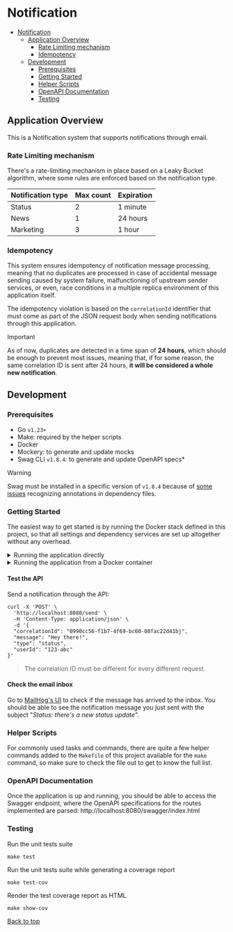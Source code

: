 # Notification

<!-- TOC -->
* [Notification](#notification)
  * [Application Overview](#application-overview)
    * [Rate Limiting mechanism](#rate-limiting-mechanism)
    * [Idempotency](#idempotency)
  * [Development](#development)
    * [Prerequisites](#prerequisites)
    * [Getting Started](#getting-started)
    * [Helper Scripts](#helper-scripts)
    * [OpenAPI Documentation](#openapi-documentation)
    * [Testing](#testing)
<!-- TOC -->

## Application Overview

This is a Notification system that supports notifications through email.

### Rate Limiting mechanism

There's a rate-limiting mechanism in place based on a Leaky Bucket algorithm, where some rules are enforced based
on the notification type.

| Notification type | Max count | Expiration |
|-------------------|-----------|------------|
| Status            | 2         | 1 minute   |
| News              | 1         | 24 hours   |
| Marketing         | 3         | 1 hour     |

### Idempotency

This system ensures idempotency of notification message processing, meaning that no duplicates are processed in case 
of accidental message sending caused by system failure, malfunctioning of upstream sender services, or even, race conditions
in a multiple replica environment of this application itself.

The idempotency violation is based on the `correlationId` identifier that must come as part of the 
JSON request body when sending notifications through this application.

> [!IMPORTANT]
> As of now, duplicates are detected in a time span of **24 hours**, which should be enough to prevent most issues,
> meaning that, if for some reason, the same correlation ID is sent after 24 hours, **it will be considered a whole new notification**.

## Development

### Prerequisites
- Go `v1.23+`
- Make: required by the helper scripts
- Docker
- Mockery: to generate and update mocks
- Swag CLI `v1.8.4`: to generate and update OpenAPI specs*
> [!WARNING]
> Swag must be installed in a specific version of `v1.8.4` because of [some issues](https://stackoverflow.com/questions/76582283/swag-init-generates-nothing-but-general-api-information)
> recognizing annotations in dependency files.

### Getting Started

The easiest way to get started is by running the Docker stack defined in this project, so that all settings and 
dependency services are set up altogether without any overhead.

<details>

<summary>Running the application directly</summary>

First, refer to `template.env` to export the necessary environmental variables to configure the application.

Will spin up the application from your terminal
```shell
make run
```

The application will be running at `localhost:8080`
> Replace `8080` with the port you defined if you chose a different one.
```shell
curl http://localhost:8080/healthz -v
```

</details>

<details>

<summary>Running the application from a Docker container</summary>

Will spin up the application container
```shell
make docker-up
```

The application will be running at `localhost:8080`
```shell
curl http://localhost:8080/healthz -v
```

Update the docker container with your recent changes
```shell
make docker-update
```

</details>

#### Test the API

Send a notification through the API:

```shell
curl -X 'POST' \
  'http://localhost:8080/send' \
  -H 'Content-Type: application/json' \
  -d '{
  "correlationId": "0990cc56-f1b7-4f69-bc60-08fac22d41bj",
  "message": "Hey there!",
  "type": "status",
  "userId": "123-abc"
}'
```
> The correlation ID must be different for every different request.

#### Check the email inbox

Go to [MailHog's UI](http://localhost:8025/#) to check if the message has arrived to the inbox. You should be able
to see the notification message you just sent with the subject "_Status: there's a new status update_".

### Helper Scripts

For commonly used tasks and commands, there are quite a few helper commands added to the `Makefile`
of this project available for the `make` command, so make sure to check the file out to get to know the full list.

### OpenAPI Documentation

Once the application is up and running, you should be able to access the Swagger endpoint, where the OpenAPI
specifications for the routes implemented are parsed: http://localhost:8080/swagger/index.html

### Testing

Run the unit tests suite
```shell
make test
```

Run the unit tests suite while generating a coverage report
```shell
make test-cov
```

Render the test coverage report as HTML
```shell
make show-cov
```

[Back to top](#notification)
